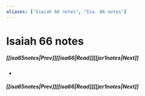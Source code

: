 ```yaml
---
aliases: ["Isaiah 66 notes", "Isa. 66 notes"]
---
```

# Isaiah 66 notes
##### <span class=arrow-left></span>[[isa65notes|Prev]]<span class=navigation-separator></span>[[isa66|Read]]<span class=navigation-separator></span>[[jer1notes|Next]]<span class=arrow-right></span>
- 
##### <span class=arrow-left></span>[[isa65notes|Prev]]<span class=navigation-separator></span>[[isa66|Read]]<span class=navigation-separator></span>[[jer1notes|Next]]<span class=arrow-right></span>